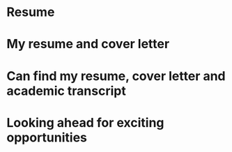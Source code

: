 # Resume
# My resume and cover letter
# Can find my resume, cover letter and academic transcript
# Looking ahead for exciting opportunities
